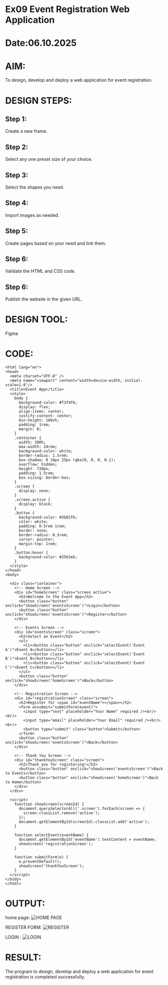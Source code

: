 # Ex09 Event Registration Web Application
# Date:06.10.2025
# AIM:
To design, develop and deploy a web application for event registration.

# DESIGN STEPS:
## Step 1:
Create a new frame.

## Step 2:
Select any one preset size of your choice.

## Step 3:
Select the shapes you need.

## Step 4:
Import images as needed.

## Step 5:
Create pages based on your need and link them.

## Step 6:
Validate the HTML and CSS code.

## Step 6:
Publish the website in the given URL.

# DESIGN TOOL:
Figma

# CODE:
```<!DOCTYPE html>
<html lang="en">
<head>
  <meta charset="UTF-8" />
  <meta name="viewport" content="width=device-width, initial-scale=1.0"/>
  <title>Event App</title>
  <style>
    body {
      background-color: #f3f4f6;
      display: flex;
      align-items: center;
      justify-content: center;
      min-height: 100vh;
      padding: 1rem;
      margin: 0;
    }
    .container {
      width: 100%;
      max-width: 24rem;
      background-color: white;
      border-radius: 1.5rem;
      box-shadow: 0 10px 25px rgba(0, 0, 0, 0.1);
      overflow: hidden;
      height: 720px;
      padding: 1.5rem;
      box-sizing: border-box;
    }
    .screen {
      display: none;
    }
    .screen.active {
      display: block;
    }
    .button {
      background-color: #3b82f6;
      color: white;
      padding: 0.5rem 1rem;
      border: none;
      border-radius: 0.5rem;
      cursor: pointer;
      margin-top: 1rem;
    }
    .button:hover {
      background-color: #2563eb;
    }
  </style>
</head>
<body>

  <div class="container">
    <!-- Home Screen -->
    <div id="homeScreen" class="screen active">
      <h2>Welcome to the Event App</h2>
      <button class="button" onclick="showScreen('eventsScreen')">Login</button>
      <button class="button" onclick="showScreen('eventsScreen')">Register</button>
    </div>

    <!-- Events Screen -->
    <div id="eventsScreen" class="screen">
      <h2>Select an Event</h2>
      <ul>
        <li><button class="button" onclick="selectEvent('Event A')">Event A</button></li>
        <li><button class="button" onclick="selectEvent('Event B')">Event B</button></li>
        <li><button class="button" onclick="selectEvent('Event C')">Event C</button></li>
      </ul>
      <button class="button" onclick="showScreen('homeScreen')">Back</button>
    </div>

    <!-- Registration Screen -->
    <div id="registrationScreen" class="screen">
      <h2>Register for <span id="eventName"></span></h2>
      <form onsubmit="submitForm(event)">
        <input type="text" placeholder="Your Name" required /><br/><br/>
        <input type="email" placeholder="Your Email" required /><br/><br/>
        <button type="submit" class="button">Submit</button>
      </form>
      <button class="button" onclick="showScreen('eventsScreen')">Back</button>
    </div>

    <!-- Thank You Screen -->
    <div id="thankYouScreen" class="screen">
      <h2>Thank you for registering!</h2>
      <button class="button" onclick="showScreen('eventsScreen')">Back to Events</button>
      <button class="button" onclick="showScreen('homeScreen')">Back to Home</button>
    </div>
  </div>

  <script>
    function showScreen(screenId) {
      document.querySelectorAll('.screen').forEach(screen => {
        screen.classList.remove('active');
      });
      document.getElementById(screenId).classList.add('active');
    }

    function selectEvent(eventName) {
      document.getElementById('eventName').textContent = eventName;
      showScreen('registrationScreen');
    }

    function submitForm(e) {
      e.preventDefault();
      showScreen('thankYouScreen');
    }
  </script>
</body>
</html>
```

# OUTPUT:
home page:
![HOME PAGE](<Screenshot (55).png>)
 
REGISTER FORM:
![REGISTER](<Screenshot (56).png>)

LOGIN :
![LOGIN](<Screenshot (57).png>)



# RESULT:
The program to design, develop and deploy a web application for event registration is completed successfully.
